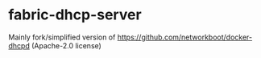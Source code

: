 # fabric-dhcp-server

Mainly fork/simplified version of https://github.com/networkboot/docker-dhcpd (Apache-2.0 license)